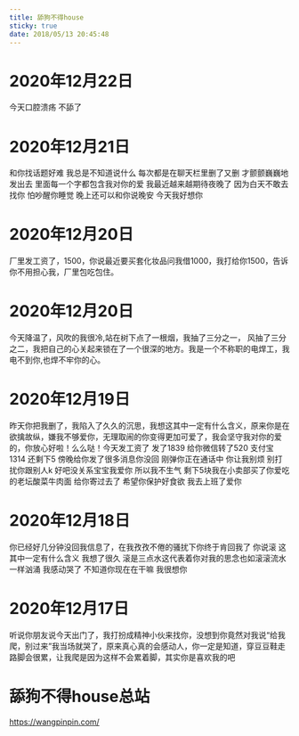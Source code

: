 ```yaml
---
title: 舔狗不得house
sticky: true
date: 2018/05/13 20:45:48
---
```


# 2020年12月22日 
今天口腔溃疡 不舔了

# 2020年12月21日
和你找话题好难 我总是不知道说什么 每次都是在聊天栏里删了又删 才颤颤巍巍地发出去 里面每一个字都包含我对你的爱 我最近越来越期待夜晚了 因为白天不敢去找你 怕吵醒你睡觉 晚上还可以和你说晚安 今天我好想你


# 2020年12月20日 
厂里发工资了，1500，你说最近要买套化妆品问我借1000，我打给你1500，告诉你不用担心我，厂里包吃包住。



# 2020年12月20日 
今天降温了，风吹的我很冷,站在树下点了一根烟，我抽了三分之一， 风抽了三分之二，我把自己的心关起来锁在了一个很深的地方。我是一个不称职的电焊工，我电不到你,也焊不牢你的心。

# 2020年12月19日 
昨天你把我删了，我陷入了久久的沉思，我想这其中一定有什么含义，原来你是在欲擒故纵，嫌我不够爱你，无理取闹的你变得更加可爱了，我会坚守我对你的爱的，你放心好啦！么么哒！今天发工资了 发了1839 给你微信转了520 支付宝1314 还剩下5 傍晚给你发了很多消息你没回 刚弹你正在通话中 你让我别烦 别打扰你跟别人k 好吧没关系宝宝我爱你 所以我不生气 剩下5块我在小卖部买了你爱吃的老坛酸菜牛肉面 给你寄过去了 希望你保护好食欲 我去上班了爱你

# 2020年12月18日 
你已经好几分钟没回我信息了，在我孜孜不倦的骚扰下你终于肯回我了 你说滚 这其中一定有什么含义 我想了很久 滚是三点水这代表着你对我的思念也如滚滚流水一样汹涌 我感动哭了 不知道你现在在干嘛 我很想你

# 2020年12月17日 
听说你朋友说今天出门了，我打扮成精神小伙来找你，没想到你竟然对我说“给我爬，别过来”我当场就哭了，原来真心真的会感动人，你一定是知道，穿豆豆鞋走路脚会很累，让我爬是因为这样不会累着脚，其实你是喜欢我的吧

# 舔狗不得house总站
https://wangpinpin.com/